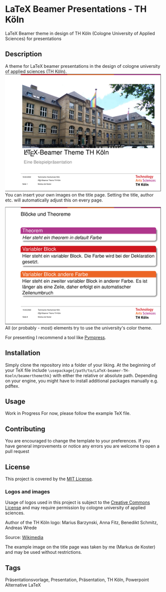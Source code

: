 # LaTeX Beamer Presentations - TH Köln

LaTeX Beamer theme in design of TH Köln (Cologne University of Applied Sciences) for presentations

## Description

A theme for LaTeX beamer presentations in the design of cologne university of applied sciences (TH Köln).
![Example for a title slide](figures/example_titlepage.png)
You can insert your own images on the title page.
Setting the title, author etc. will automatically adjust this on every page.

![Example for a slide with block elements](figures/example_blockpage.png)
All (or probably - most) elements try to use the university's color theme.

For presenting I recommend a tool like [Pympress](https://github.com/Cimbali/pympress).

## Installation
Simply clone the repository into a folder of your liking.
At the beginning of your TeX file include `\usepackage{/path/to/LaTeX-beamer-TH-Koeln/beamerthemethk}`
with either the relative or absolute path.
Depending on your engine, you might have to install additional packages manually e.g. pdftex.

## Usage
Work in Progress
For now, please follow the example TeX file.


## Contributing
You are encouraged to change the template to your preferences.
If you have general improvements or notice any errors you are welcome to open a pull request

## License
This project is covered by the [MIT License](https://opensource.org/licenses/mit-license.php).

### Logos and images
Usage of logos used in this project is subject to the [Creative Commons License](https://creativecommons.org/licenses/by-sa/4.0/deed.en) and may require permission by cologne university of applied sciences.

Author of the TH Köln logo: Marius Barzynski, Anna Fitz, Benedikt Schmitz, Andreas Wrede

Source: [Wikimedia](https://commons.wikimedia.org/wiki/File:TH_Koeln_Logo.svg)

The example image on the title page was taken by me (Markus de Koster) and may be used without restrictions.

## Tags
Präsentationsvorlage, Presentation, Präsentation, TH Köln, Powerpoint Alternative LaTeX
